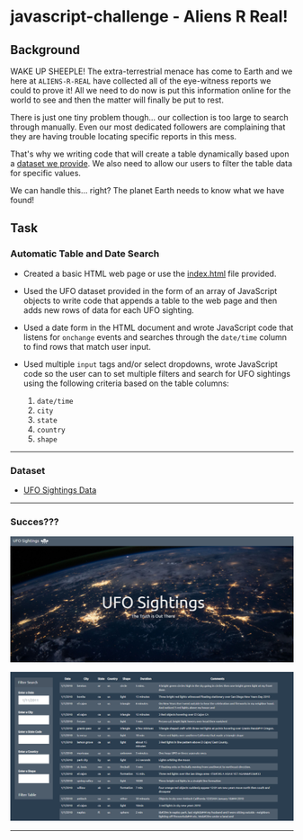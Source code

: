 # javascript-challenge - Aliens R Real!

## Background

WAKE UP SHEEPLE! The extra-terrestrial menace has come to Earth and we here at `ALIENS-R-REAL` have collected all of the eye-witness reports we could to prove it! All we need to do now is put this information online for the world to see and then the matter will finally be put to rest.

There is just one tiny problem though... our collection is too large to search through manually. Even our most dedicated followers are complaining that they are having trouble locating specific reports in this mess.

That's why we writing code that will create a table dynamically based upon a [dataset we provide](StarterCode/static/js/data.js). We also need to allow our users to filter the table data for specific values. 

We can handle this... right? The planet Earth needs to know what we have found!


## Task

### Automatic Table and Date Search

* Created a basic HTML web page or use the [index.html](StarterCode/index.html) file provided.

* Used the UFO dataset provided in the form of an array of JavaScript objects to write code that appends a table to the web page and then adds new rows of data for each UFO sighting.

* Used a date form in the HTML document and wrote JavaScript code that listens for `onchange` events and searches through the `date/time` column to find rows that match user input.

* Used multiple `input` tags and/or select dropdowns, wrote JavaScript code so the user can to set multiple filters and search for UFO sightings using the following criteria based on the table columns:

  1. `date/time`
  2. `city`
  3. `state`
  4. `country`
  5. `shape`

- - -

### Dataset

* [UFO Sightings Data](static/js/data.js)

- - -

### Succes???

![home](images/home.PNG)

![table](images/table.PNG)

- - -



